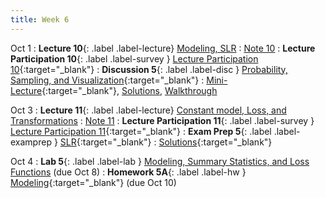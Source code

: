 ```yaml
---
title: Week 6
---
```


Oct 1
: **Lecture 10**{: .label .label-lecture} [Modeling, SLR](lecture/lec10)
    : [Note 10](https://ds100.org/course-notes/intro_to_modeling/intro_to_modeling.html)
: **Lecture Participation 10**{: .label .label-survey } [Lecture Participation 10](https://app.sli.do/event/8xLk95doKqQPkpU4bxTL8n/embed/polls/dfe55e01-012d-4de7-980f-b3995f2088c4){:target="_blank"}
: **Discussion 5**{: .label .label-disc } [Probability, Sampling, and Visualization](https://drive.google.com/file/d/1c-xl-BIEGyWwv3OwMmKSZ93rX1JTvKK-/view?usp=sharing){:target="_blank"}
    : [Mini-Lecture](https://youtu.be/-KLgs84P4AE){:target="_blank"}, [Solutions](https://drive.google.com/file/d/1HmMZ-2hA9WjIIB4UBx_p8vgjQ77vVire/view?usp=sharing), [Walkthrough](https://youtu.be/XuAMcCr5JSI)

Oct 3
: **Lecture 11**{: .label .label-lecture} [Constant model, Loss, and Transformations](lecture/lec11)
    : [Note 11](https://ds100.org/course-notes/constant_model_loss_transformations/loss_transformations.html)
: **Lecture Participation 11**{: .label .label-survey } [Lecture Participation 11](https://app.sli.do/event/2A2vDTB7XiFBa2cGvau4fH/embed/polls/78de1ace-4f47-4efc-88aa-3ba4147128f1){:target="_blank"}
: **Exam Prep 5**{: .label .label-examprep } [SLR](https://drive.google.com/file/d/1ZHFVU8p_pN0k22gwbm4ZB6gnvEKL-Pqg/view?usp=sharing){:target="_blank"}
    : [Solutions](https://drive.google.com/file/d/1stSQlEXO4TcsJREVPMRFCcA8hviVTQ7C/view?usp=sharing){:target="_blank"}


Oct 4
: **Lab 5**{: .label .label-lab }  [Modeling, Summary Statistics, and Loss Functions](https://data100.datahub.berkeley.edu/hub/user-redirect/git-pull?repo=https%3A%2F%2Fgithub.com%2FDS-100%2Ffa24-student&urlpath=lab%2Ftree%2Ffa24-student%2Flab%2Flab05%2Flab05.ipynb&branch=main) (due Oct 8)
: **Homework 5A**{: .label .label-hw } [Modeling](https://drive.google.com/file/d/15HiqqwDwImzfIvNnotS4ITgUMQyGioUM/view){:target="_blank"} (due Oct 10)